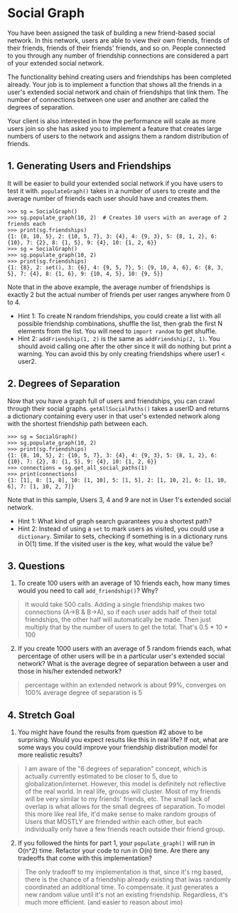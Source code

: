 # Social Graph

You have been assigned the task of building a new friend-based social network. In this network, users are able to view their own friends, friends of their friends, friends of their friends' friends, and so on. People connected to you through any number of friendship connections are considered a part of your extended social network.

The functionality behind creating users and friendships has been completed already. Your job is to implement a function that shows all the friends in a user's extended social network and chain of friendships that link them. The number of connections between one user and another are called the degrees of separation.

Your client is also interested in how the performance will scale as more users join so she has asked you to implement a feature that creates large numbers of users to the network and assigns them a random distribution of friends.

## 1. Generating Users and Friendships

It will be easier to build your extended social network if you have users to test it with. `populateGraph()` takes in a number of users to create and the average number of friends each user should have and creates them.

```
>>> sg = SocialGraph()
>>> sg.populate_graph(10, 2)  # Creates 10 users with an average of 2 friends each
>>> print(sg.friendships)
{1: {8, 10, 5}, 2: {10, 5, 7}, 3: {4}, 4: {9, 3}, 5: {8, 1, 2}, 6: {10}, 7: {2}, 8: {1, 5}, 9: {4}, 10: {1, 2, 6}}
>>> sg = SocialGraph()
>>> sg.populate_graph(10, 2)
>>> print(sg.friendships)
{1: {8}, 2: set(), 3: {6}, 4: {9, 5, 7}, 5: {9, 10, 4, 6}, 6: {8, 3, 5}, 7: {4}, 8: {1, 6}, 9: {10, 4, 5}, 10: {9, 5}}
```

Note that in the above example, the average number of friendships is exactly 2 but the actual number of friends per user ranges anywhere from 0 to 4.

* Hint 1: To create N random friendships, you could create a list with all possible friendship combinations, shuffle the list, then grab the first N elements from the list. You will need to `import random` to get shuffle.
* Hint 2: `addFriendship(1, 2)` is the same as `addFriendship(2, 1)`. You should avoid calling one after the other since it will do nothing but print a warning. You can avoid this by only creating friendships where user1 < user2.

## 2. Degrees of Separation

Now that you have a graph full of users and friendships, you can crawl through their social graphs. `getAllSocialPaths()` takes a userID and returns a dictionary containing every user in that user's extended network along with the shortest friendship path between each.

```
>>> sg = SocialGraph()
>>> sg.populate_graph(10, 2)
>>> print(sg.friendships)
{1: {8, 10, 5}, 2: {10, 5, 7}, 3: {4}, 4: {9, 3}, 5: {8, 1, 2}, 6: {10}, 7: {2}, 8: {1, 5}, 9: {4}, 10: {1, 2, 6}}
>>> connections = sg.get_all_social_paths(1)
>>> print(connections)
{1: [1], 8: [1, 8], 10: [1, 10], 5: [1, 5], 2: [1, 10, 2], 6: [1, 10, 6], 7: [1, 10, 2, 7]}
```
Note that in this sample, Users 3, 4 and 9 are not in User 1's extended social network.

* Hint 1: What kind of graph search guarantees you a shortest path?
* Hint 2: Instead of using a `set` to mark users as visited, you could use a `dictionary`. Similar to sets, checking if something is in a dictionary runs in O(1) time. If the visited user is the key, what would the value be?

## 3. Questions

1. To create 100 users with an average of 10 friends each, how many times would you need to call `add_friendship()`? Why?
> It would take 500 calls. Adding a single friendship makes two connections (A->B & B->A), so if each user adds half of their total friendships, the other half will automatically be made. Then just multiply that by the number of users to get the total. That's 0.5 * 10 * 100


2. If you create 1000 users with an average of 5 random friends each, what percentage of other users will be in a particular user's extended social network? What is the average degree of separation between a user and those in his/her extended network?
> percentage within an extended network is about 99%, converges on 100%
> average degree of separation is 5


## 4. Stretch Goal

1. You might have found the results from question #2 above to be surprising. Would you expect results like this in real life? If not, what are some ways you could improve your friendship distribution model for more realistic results?
> I am aware of the "6 degrees of separation" concept, which is actually currently estimated to be closer to 5, due to globalization/internet. However, this model is definitely not reflective of the real world. In real life, groups will cluster. Most of my friends will be very similar to my friends' friends, etc. The small lack of overlap is what allows for the small degrees of separation.
> To model this more like real life, it'd make sense to make random groups of Users that MOSTLY are friended within each other, but each individually only have a few friends reach outside their friend group.

2. If you followed the hints for part 1, your `populate_graph()` will run in O(n^2) time. Refactor your code to run in O(n) time. Are there any tradeoffs that come with this implementation?
> The only tradeoff to my implementation is that, since it's rng based, there is the chance of a friendship already existing that iwas randomly coordinated an additional time. To compensate. it just generates a new random value until it's not an existing friendship. Regardless, it's much more efficient. (and easier to reason about imo)